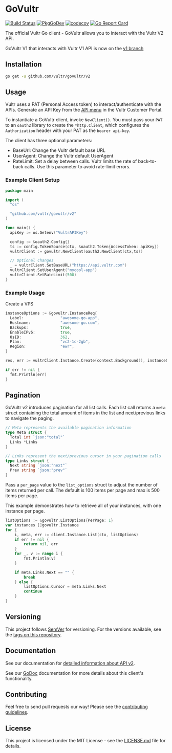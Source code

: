 # GoVultr

[![Build Status](https://travis-ci.org/vultr/govultr.svg?branch=master)](https://travis-ci.org/vultr/govultr)
[![PkgGoDev](https://pkg.go.dev/badge/github.com/vultr/govultr/v2)](https://pkg.go.dev/github.com/vultr/govultr/v2)
[![codecov](https://codecov.io/gh/vultr/govultr/branch/master/graph/badge.svg?token=PDJXBc7Rci)](https://codecov.io/gh/vultr/govultr)
[![Go Report Card](https://goreportcard.com/badge/github.com/vultr/govultr)](https://goreportcard.com/report/github.com/vultr/govultr)

The official Vultr Go client - GoVultr allows you to interact with the Vultr V2 API.

GoVultr V1 that interacts with Vultr V1 API is now on the [v1 branch](https://github.com/vultr/govultr/tree/v1)

## Installation

```sh
go get -u github.com/vultr/govultr/v2
```

## Usage

Vultr uses a PAT (Personal Access token) to interact/authenticate with the APIs. Generate an API Key from the [API menu](https://my.vultr.com/settings/#settingsapi) in the Vultr Customer Portal.

To instantiate a GoVultr client, invoke `NewClient()`. You must pass your `PAT` to an `oauth2` library to create the `*http.Client`, which configures the `Authorization` header with your PAT as the `bearer api-key`.

The client has three optional parameters:

- BaseUrl: Change the Vultr default base URL
- UserAgent: Change the Vultr default UserAgent
- RateLimit: Set a delay between calls. Vultr limits the rate of back-to-back calls. Use this parameter to avoid rate-limit errors.

### Example Client Setup

```go
package main

import (
  "os"

  "github.com/vultr/govultr/v2"
)

func main() {
  apiKey := os.Getenv("VultrAPIKey")

  config := &oauth2.Config{}
  ts := config.TokenSource(ctx, &oauth2.Token{AccessToken: apiKey})
  vultrClient := govultr.NewClient(oauth2.NewClient(ctx,ts))

  // Optional changes
  _ = vultrClient.SetBaseURL("https://api.vultr.com")
  vultrClient.SetUserAgent("mycool-app")
  vultrClient.SetRateLimit(500)
}
```

### Example Usage

Create a VPS

```go
instanceOptions := &govultr.InstanceReq{
  Label:                "awesome-go-app",
  Hostname:             "awesome-go.com",
  Backups:              true,
  EnableIPv6:           true,
  OsID:                 362,
  Plan:                 "vc2-1c-2gb",   
  Region:               "ewr",
}

res, err := vultrClient.Instance.Create(context.Background(), instanceOptions)

if err != nil {
  fmt.Println(err)
}
```

## Pagination

GoVultr v2 introduces pagination for all list calls. Each list call returns a `meta` struct containing the total amount of items in the list and next/previous links to navigate the paging.

```go
// Meta represents the available pagination information
type Meta struct {
  Total int `json:"total"`
  Links *Links
}

// Links represent the next/previous cursor in your pagination calls
type Links struct {
  Next string `json:"next"`
  Prev string `json:"prev"`
}

```
Pass a `per_page` value to the `list_options` struct to adjust the number of items returned per call. The default is 100 items per page and max is 500 items per page. 

This example demonstrates how to retrieve all of your instances, with one instance per page.

```go
listOptions := &govultr.ListOptions{PerPage: 1}
var instances []govultr.Instance
for {
    i, meta, err := client.Instance.List(ctx, listOptions)
    if err != nil {
        return nil, err
    }
    for _, v := range i {
        fmt.Println(v)
    }

    if meta.Links.Next == "" {
        break
    } else {
        listOptions.Cursor = meta.Links.Next
        continue
    }
}    
```
## Versioning

This project follows [SemVer](http://semver.org/) for versioning. For the versions available, see the [tags on this repository](https://github.com/vultr/govultr/tags).

## Documentation

See our documentation for [detailed information about API v2](https://www.vultr.com/api/v2).

See our [GoDoc](https://pkg.go.dev/github.com/vultr/govultr/v2) documentation for more details about this client's functionality.

## Contributing

Feel free to send pull requests our way! Please see the [contributing guidelines](CONTRIBUTING.md).

## License

This project is licensed under the MIT License - see the [LICENSE.md](LICENSE) file for details.
